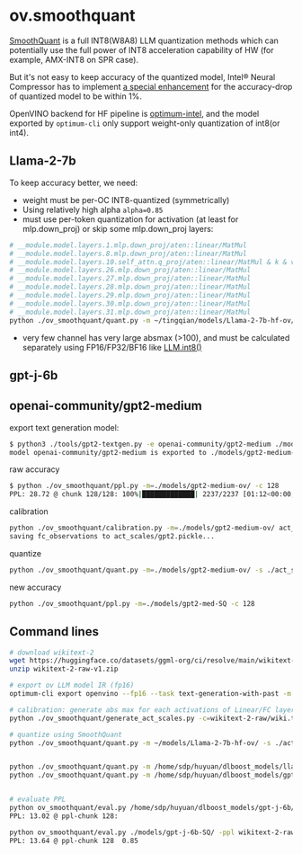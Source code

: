# ov.smoothquant

[SmoothQuant](https://github.com/mit-han-lab/smoothquant) is a full INT8(W8A8) LLM quantization methods which can potentially use the full power of INT8 acceleration capability of HW (for example, AMX-INT8 on SPR case).

But it's not easy to keep accuracy of the quantized model, Intel® Neural Compressor has to implement [a special enhancement](https://github.com/intel/neural-compressor/blob/master/docs/source/smooth_quant.md#our-enhancement) for the accuracy-drop of quantized model to be within 1%.

OpenVINO backend for HF pipeline is [optimum-intel](https://github.com/huggingface/optimum-intel/), and the model exported by `optimum-cli` only support weight-only quantization of int8(or int4).



## Llama-2-7b
To keep accuracy better, we need:
 - weight must be per-OC INT8-quantized (symmetrically)
 - Using relatively high alpha `alpha=0.85`
 - must use per-token quantization for activation (at least for mlp.down_proj)
   or skip some mlp.down_proj layers:
```bash
# __module.model.layers.1.mlp.down_proj/aten::linear/MatMul
# __module.model.layers.8.mlp.down_proj/aten::linear/MatMul
# __module.model.layers.10.self_attn.q_proj/aten::linear/MatMul & k & v
# __module.model.layers.26.mlp.down_proj/aten::linear/MatMul
# __module.model.layers.27.mlp.down_proj/aten::linear/MatMul
# __module.model.layers.28.mlp.down_proj/aten::linear/MatMul
# __module.model.layers.29.mlp.down_proj/aten::linear/MatMul
# __module.model.layers.30.mlp.down_proj/aten::linear/MatMul
# __module.model.layers.31.mlp.down_proj/aten::linear/MatMul
python ./ov_smoothquant/quant.py -m ~/tingqian/models/Llama-2-7b-hf-ov/ -s ./act_scales/Llama-2-7b-hf.pickle -o ./models/Llama-2-7b-hf-SQ -a 0.9 -skip .8.mlp.down_proj .31.mlp.down_proj .30.mlp.down_proj .1.mlp.down_proj .29.mlp.down_proj

```
 - very few channel has very large absmax (>100), and must be calculated separately using FP16/FP32/BF16 like [LLM.int8()](https://arxiv.org/abs/2208.07339)

## gpt-j-6b

## openai-community/gpt2-medium

export text generation model:
```bash
$ python3 ./tools/gpt2-textgen.py -e openai-community/gpt2-medium ./models/gpt2-medium-ov
model openai-community/gpt2-medium is exported to ./models/gpt2-medium-ov
```

raw accuracy
```bash
$ python ./ov_smoothquant/ppl.py -m=./models/gpt2-medium-ov/ -c 128
PPL: 28.72 @ chunk 128/128: 100%|█████████████| 2237/2237 [01:12<00:00, 30.97it/s]
```

calibration
```bash
python ./ov_smoothquant/calibration.py -m=./models/gpt2-medium-ov/ act_scales/gpt2.pickle
saving fc_observations to act_scales/gpt2.pickle...
```

quantize
```bash
python ./ov_smoothquant/quant.py -m=./models/gpt2-medium-ov/ -s ./act_scales/gpt2.pickle -o ./models/gpt2-med-SQ -a 0.6 -othr 100 -ppl ./wikitext-2-raw/wiki.test.raw
```

new accuracy
```bash
python ./ov_smoothquant/ppl.py -m=./models/gpt2-med-SQ -c 128

```

## Command lines

```bash
# download wikitext-2
wget https://huggingface.co/datasets/ggml-org/ci/resolve/main/wikitext-2-raw-v1.zip
unzip wikitext-2-raw-v1.zip

# export ov LLM model IR (fp16)
optimum-cli export openvino --fp16 --task text-generation-with-past -m ./meta-llama/Llama-2-7b-hf/ Llama-2-7b-hf-ov

# calibration: generate abs max for each activations of Linear/FC layer
python ./ov_smoothquant/generate_act_scales.py -c=wikitext-2-raw/wiki.test.raw -m ~/models/Llama-2-7b-hf-ov/ -s 128 ./act_scales/Llama-2-7b-hf.pickle

# quantize using SmoothQuant
python ./ov_smoothquant/quant.py -m ~/models/Llama-2-7b-hf-ov/ -s ./act_scales/Llama-2-7b-hf.pickle -o ./models/Llama-2-7b-hf-SQ


python ./ov_smoothquant/quant.py -m /home/sdp/huyuan/dlboost_models/llama-2-7b-chat/pytorch/FP32/ -s ./act_scales/Llama-2-7b-hf.pickle -o ./models/Llama-2-7b-hf-SQ
python ./ov_smoothquant/quant.py -m /home/sdp/huyuan/dlboost_models/gpt-j-6b/pytorch/FP32/ -s ./act_scales/gpt-j-6b.pickle -o ./models/gpt-j-6b-SQ -a 0.5


# evaluate PPL
python ov_smoothquant/eval.py /home/sdp/huyuan/dlboost_models/gpt-j-6b/pytorch/FP32/ -ppl wikitext-2-raw/wiki.test.raw -c 128
PPL: 13.02 @ ppl-chunk 128: 

python ov_smoothquant/eval.py ./models/gpt-j-6b-SQ/ -ppl wikitext-2-raw/wiki.test.raw -c 128
PPL: 13.64 @ ppl-chunk 128  0.85

```




